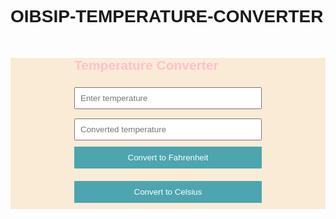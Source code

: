 # OIBSIP-TEMPERATURE-CONVERTER
<!DOCTYPE html>
<html lang="en">
<head>
<meta charset="UTF-8">
<meta name="viewport" content="width=device-width, initial-scale=1.0">
<title>Temperature Converter</title>

<link rel="stylesheet" href="styles/temperatureConverter.css">
<style>.section{
    background-color: antiquewhite;
    color: pink;
  }
    body {
        font-family: Arial, sans-serif;
    }
    .container {
        width: 300px;
        margin: 50px auto;
    }
    input[type="number"] {
        width: 100%;
        padding: 8px;
        margin: 5px 0;
        box-sizing: border-box;
    }
    button {
        width: 100%;
        padding: 10px;
        margin: 10px 0;
        background-color: #4ca5af;
        color: white;
        border: none;
        cursor: pointer;
    }
    button:hover {
        background-color: #9845a0;
    }
    #output {
        width: 100%;
        padding: 8px;
        margin-top: 10px;
        box-sizing: border-box;
    }
    .error {
        color: red;
    }
</style>
</head>
<body>
  <section class="section">
<div class="container">
    <h2>Temperature Converter</h2>
    <input type="number" id="inputTemp" placeholder="Enter temperature">
    <input type="text" id="output" placeholder="Converted temperature" readonly>
    <p id="errorMessage" class="error" style="display: none;">Please enter a temperature.</p>
    <button onclick="convertToFahrenheit()">Convert to Fahrenheit</button>
    <button onclick="convertToCelsius()">Convert to Celsius</button>
   
</div>
  </section>

<script>
    function convertToFahrenheit() {
        var inputTemp = document.getElementById("inputTemp").value.trim();
        if (inputTemp === "") {
            document.getElementById("errorMessage").style.display = "block";
            return;
        }
        var celsiusTemp = parseFloat(inputTemp);
        var fahrenheitTemp = (celsiusTemp * 9/5) + 32;
        document.getElementById("output").value = fahrenheitTemp.toFixed(2) + "°F";
        document.getElementById("errorMessage").style.display = "none";
    }

    function convertToCelsius() {
        var inputTemp = document.getElementById("inputTemp").value.trim();
        if (inputTemp === "") {
            document.getElementById("errorMessage").style.display = "block";
            return;
        }
        var fahrenheitTemp = parseFloat(inputTemp);
        var celsiusTemp = (fahrenheitTemp - 32) * 5/9;
        document.getElementById("output").value = celsiusTemp.toFixed(2) + "°C";
        document.getElementById("errorMessage").style.display = "none";
    }
</script>
</body>
</html>
